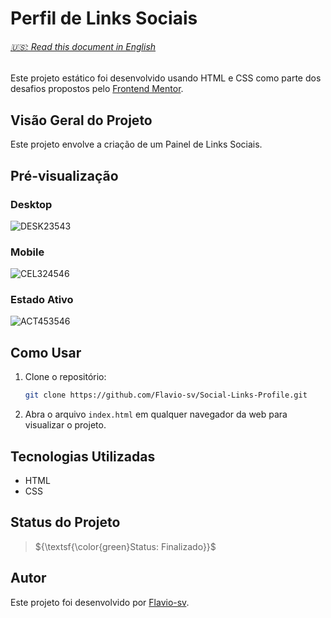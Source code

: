 # Perfil de Links Sociais

<h6> <a href="https://github.com/Flavio-sv/Social-Links-Profile/blob/main/README.md"> 🇺🇸: Read this document in English</a> </h6>

Este projeto estático foi desenvolvido usando HTML e CSS como parte dos desafios propostos pelo [Frontend Mentor](https://www.frontendmentor.io/).

## Visão Geral do Projeto

Este projeto envolve a criação de um Painel de Links Sociais.

## Pré-visualização

### Desktop

![DESK23543](https://github.com/Flavio-sv/Social-Links-Profile/assets/124817700/ae2e140f-0564-40c5-98cb-8b0915ce8072)

### Mobile

![CEL324546](https://github.com/Flavio-sv/Social-Links-Profile/assets/124817700/66d841f7-a2a6-40bd-a7d7-e5132d027d6d)

### Estado Ativo

![ACT453546](https://github.com/Flavio-sv/Social-Links-Profile/assets/124817700/a96cf69b-fad1-4e69-b2ed-14bd1b44c530)

## Como Usar

1. Clone o repositório:

   ```bash
   git clone https://github.com/Flavio-sv/Social-Links-Profile.git
   ```

2. Abra o arquivo `index.html` em qualquer navegador da web para visualizar o projeto.

## Tecnologias Utilizadas

- HTML
- CSS

## Status do Projeto

> ${\textsf{\color{green}Status: Finalizado}}$

## Autor

Este projeto foi desenvolvido por [Flavio-sv](https://github.com/Flavio-sv).
